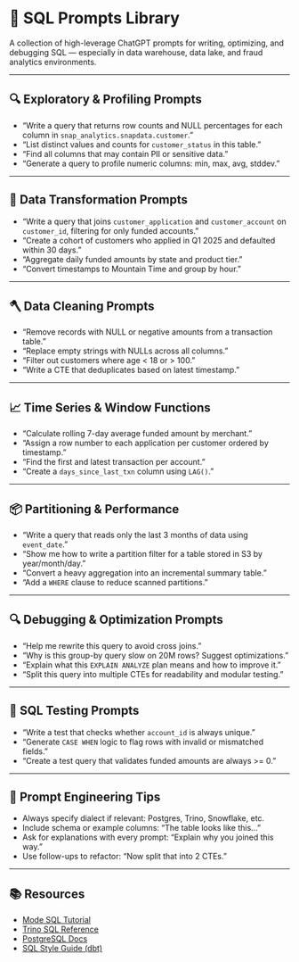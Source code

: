 # 🧠 SQL Prompts Library

A collection of high-leverage ChatGPT prompts for writing, optimizing, and debugging SQL — especially in data warehouse, data lake, and fraud analytics environments.

---

## 🔍 Exploratory & Profiling Prompts

- “Write a query that returns row counts and NULL percentages for each column in `snap_analytics.snapdata.customer`.”
- “List distinct values and counts for `customer_status` in this table.”
- “Find all columns that may contain PII or sensitive data.”
- “Generate a query to profile numeric columns: min, max, avg, stddev.”

---

## 🧠 Data Transformation Prompts

- “Write a query that joins `customer_application` and `customer_account` on `customer_id`, filtering for only funded accounts.”
- “Create a cohort of customers who applied in Q1 2025 and defaulted within 30 days.”
- “Aggregate daily funded amounts by state and product tier.”
- “Convert timestamps to Mountain Time and group by hour.”

---

## 🪓 Data Cleaning Prompts

- “Remove records with NULL or negative amounts from a transaction table.”
- “Replace empty strings with NULLs across all columns.”
- “Filter out customers where age < 18 or > 100.”
- “Write a CTE that deduplicates based on latest timestamp.”

---

## 📈 Time Series & Window Functions

- “Calculate rolling 7-day average funded amount by merchant.”
- “Assign a row number to each application per customer ordered by timestamp.”
- “Find the first and latest transaction per account.”
- “Create a `days_since_last_txn` column using `LAG()`.”

---

## 📦 Partitioning & Performance

- “Write a query that reads only the last 3 months of data using `event_date`.”
- “Show me how to write a partition filter for a table stored in S3 by year/month/day.”
- “Convert a heavy aggregation into an incremental summary table.”
- “Add a `WHERE` clause to reduce scanned partitions.”

---

## 🔍 Debugging & Optimization Prompts

- “Help me rewrite this query to avoid cross joins.”
- “Why is this group-by query slow on 20M rows? Suggest optimizations.”
- “Explain what this `EXPLAIN ANALYZE` plan means and how to improve it.”
- “Split this query into multiple CTEs for readability and modular testing.”

---

## 🧪 SQL Testing Prompts

- “Write a test that checks whether `account_id` is always unique.”
- “Generate `CASE WHEN` logic to flag rows with invalid or mismatched fields.”
- “Create a test query that validates funded amounts are always >= 0.”

---

## 💬 Prompt Engineering Tips

- Always specify dialect if relevant: Postgres, Trino, Snowflake, etc.  
- Include schema or example columns: “The table looks like this...”  
- Ask for explanations with every prompt: “Explain why you joined this way.”  
- Use follow-ups to refactor: “Now split that into 2 CTEs.”

---

## 📚 Resources

- [Mode SQL Tutorial](https://mode.com/sql-tutorial/)  
- [Trino SQL Reference](https://trino.io/docs/current/functions.html)  
- [PostgreSQL Docs](https://www.postgresql.org/docs/)  
- [SQL Style Guide (dbt)](https://docs.getdbt.com/docs/guides/best-practices/style-guide/)
